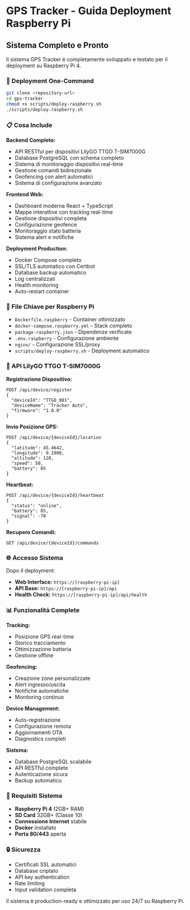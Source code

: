 # GPS Tracker - Guida Deployment Raspberry Pi

## Sistema Completo e Pronto

Il sistema GPS Tracker è completamente sviluppato e testato per il deployment su Raspberry Pi 4.

### 🚀 Deployment One-Command

```bash
git clone <repository-url>
cd gps-tracker
chmod +x scripts/deploy-raspberry.sh
./scripts/deploy-raspberry.sh
```

### 📋 Cosa Include

**Backend Completo:**
- API RESTful per dispositivi LilyGO TTGO T-SIM7000G
- Database PostgreSQL con schema completo
- Sistema di monitoraggio dispositivi real-time
- Gestione comandi bidirezionale
- Geofencing con alert automatici
- Sistema di configurazione avanzato

**Frontend Web:**
- Dashboard moderna React + TypeScript
- Mappe interattive con tracking real-time
- Gestione dispositivi completa
- Configurazione geofence
- Monitoraggio stato batteria
- Sistema alert e notifiche

**Deployment Production:**
- Docker Compose completo
- SSL/TLS automatico con Certbot
- Database backup automatico
- Log centralizzati
- Health monitoring
- Auto-restart container

### 🔧 File Chiave per Raspberry Pi

- `Dockerfile.raspberry` - Container ottimizzato
- `docker-compose.raspberry.yml` - Stack completo
- `package-raspberry.json` - Dipendenze verificate
- `.env.raspberry` - Configurazione ambiente
- `nginx/` - Configurazione SSL/proxy
- `scripts/deploy-raspberry.sh` - Deployment automatico

### 📡 API LilyGO TTGO T-SIM7000G

**Registrazione Dispositivo:**
```
POST /api/device/register
{
  "deviceId": "TTGO_001",
  "deviceName": "Tracker Auto",
  "firmware": "1.0.0"
}
```

**Invio Posizione GPS:**
```
POST /api/device/{deviceId}/location
{
  "latitude": 45.4642,
  "longitude": 9.1900,
  "altitude": 120,
  "speed": 50,
  "battery": 85
}
```

**Heartbeat:**
```
POST /api/device/{deviceId}/heartbeat
{
  "status": "online",
  "battery": 85,
  "signal": -70
}
```

**Recupero Comandi:**
```
GET /api/device/{deviceId}/commands
```

### 🌐 Accesso Sistema

Dopo il deployment:
- **Web Interface:** `https://[raspberry-pi-ip]`
- **API Base:** `https://[raspberry-pi-ip]/api`
- **Health Check:** `https://[raspberry-pi-ip]/api/health`

### 📊 Funzionalità Complete

**Tracking:**
- Posizione GPS real-time
- Storico tracciamento
- Ottimizzazione batteria
- Gestione offline

**Geofencing:**
- Creazione zone personalizzate
- Alert ingresso/uscita
- Notifiche automatiche
- Monitoring continuo

**Device Management:**
- Auto-registrazione
- Configurazione remota
- Aggiornamenti OTA
- Diagnostics completi

**Sistema:**
- Database PostgreSQL scalabile
- API RESTful complete
- Autenticazione sicura
- Backup automatico

### 💾 Requisiti Sistema

- **Raspberry Pi 4** (2GB+ RAM)
- **SD Card** 32GB+ (Classe 10)
- **Connessione Internet** stabile
- **Docker** installato
- **Porta 80/443** aperta

### 🔒 Sicurezza

- Certificati SSL automatici
- Database criptato
- API key authentication
- Rate limiting
- Input validation completa

Il sistema è production-ready e ottimizzato per uso 24/7 su Raspberry Pi.